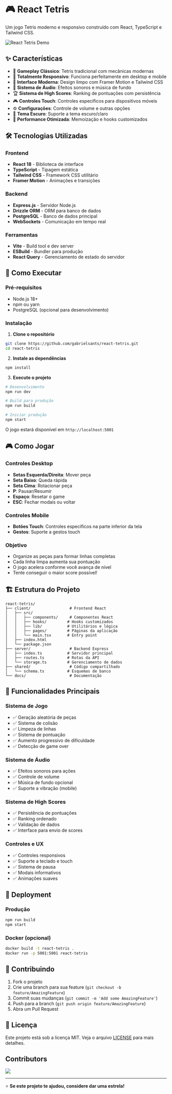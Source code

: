 # 🎮 React Tetris

Um jogo Tetris moderno e responsivo construído com React, TypeScript e Tailwind CSS.

![React Tetris Demo](docs/demo.gif)

## ✨ **Características**

- 🎯 **Gameplay Clássico**: Tetris tradicional com mecânicas modernas
- 📱 **Totalmente Responsivo**: Funciona perfeitamente em desktop e mobile
- 🎨 **Interface Moderna**: Design limpo com Framer Motion e Tailwind CSS
- 🎵 **Sistema de Áudio**: Efeitos sonoros e música de fundo
- 🏆 **Sistema de High Scores**: Ranking de pontuações com persistência
- 🎮 **Controles Touch**: Controles específicos para dispositivos móveis
- ⚙️ **Configurações**: Controle de volume e outras opções
- 🌙 **Tema Escuro**: Suporte a tema escuro/claro
- 🚀 **Performance Otimizada**: Memoização e hooks customizados

## 🛠️ **Tecnologias Utilizadas**

### Frontend
- **React 18** - Biblioteca de interface
- **TypeScript** - Tipagem estática
- **Tailwind CSS** - Framework CSS utilitário
- **Framer Motion** - Animações e transições

### Backend
- **Express.js** - Servidor Node.js
- **Drizzle ORM** - ORM para banco de dados
- **PostgreSQL** - Banco de dados principal
- **WebSockets** - Comunicação em tempo real

### Ferramentas
- **Vite** - Build tool e dev server
- **ESBuild** - Bundler para produção
- **React Query** - Gerenciamento de estado do servidor

## 🚀 **Como Executar**

### Pré-requisitos
- Node.js 18+ 
- npm ou yarn
- PostgreSQL (opcional para desenvolvimento)

### Instalação

1. **Clone o repositório**
```bash
git clone https://github.com/gabrielsants/react-tetris.git
cd react-tetris
```

2. **Instale as dependências**
```bash
npm install
```

3. **Execute o projeto**
```bash
# Desenvolvimento
npm run dev

# Build para produção
npm run build

# Iniciar produção
npm start
```

O jogo estará disponível em `http://localhost:5001`

## 🎮 **Como Jogar**

### Controles Desktop
- **Setas Esquerda/Direita**: Mover peça
- **Seta Baixo**: Queda rápida
- **Seta Cima**: Rotacionar peça
- **P**: Pausar/Resumir
- **Espaço**: Resetar o game
- **ESC**: Fechar modais ou voltar

### Controles Mobile
- **Botões Touch**: Controles específicos na parte inferior da tela
- **Gestos**: Suporte a gestos touch

### Objetivo
- Organize as peças para formar linhas completas
- Cada linha limpa aumenta sua pontuação
- O jogo acelera conforme você avança de nível
- Tente conseguir o maior score possível!

## 🏗️ **Estrutura do Projeto**

```
react-tetris/
├── client/                 # Frontend React
│   ├── src/
│   │   ├── components/     # Componentes React
│   │   ├── hooks/         # Hooks customizados
│   │   ├── lib/           # Utilitários e lógica
│   │   ├── pages/         # Páginas da aplicação
│   │   └── main.tsx       # Entry point
│   ├── index.html
│   └── package.json
├── server/                 # Backend Express
│   ├── index.ts           # Servidor principal
│   ├── routes.ts          # Rotas da API
│   └── storage.ts         # Gerenciamento de dados
├── shared/                 # Código compartilhado
│   └── schema.ts          # Esquemas de banco
└── docs/                   # Documentação
```

## 🔧 **Funcionalidades Principais**

### Sistema de Jogo
- ✅ Geração aleatória de peças
- ✅ Sistema de colisão
- ✅ Limpeza de linhas
- ✅ Sistema de pontuação
- ✅ Aumento progressivo de dificuldade
- ✅ Detecção de game over

### Sistema de Áudio
- ✅ Efeitos sonoros para ações
- ✅ Controle de volume
- ✅ Música de fundo opcional
- ✅ Suporte a vibração (mobile)

### Sistema de High Scores
- ✅ Persistência de pontuações
- ✅ Ranking ordenado
- ✅ Validação de dados
- ✅ Interface para envio de scores

### Controles e UX
- ✅ Controles responsivos
- ✅ Suporte a teclado e touch
- ✅ Sistema de pausa
- ✅ Modais informativos
- ✅ Animações suaves

## 🚀 **Deployment**

### Produção
```bash
npm run build
npm start
```

### Docker (opcional)
```bash
docker build -t react-tetris .
docker run -p 5001:5001 react-tetris
```

## 🤝 **Contribuindo**

1. Fork o projeto
2. Crie uma branch para sua feature (`git checkout -b feature/AmazingFeature`)
3. Commit suas mudanças (`git commit -m 'Add some AmazingFeature'`)
4. Push para a branch (`git push origin feature/AmazingFeature`)
5. Abra um Pull Request

## 📄 **Licença**

Este projeto está sob a licença MIT. Veja o arquivo [LICENSE](LICENSE) para mais detalhes.

## Contributors

<a href="https://github.com/gabrielsants/react-tetris/graphs/contributors">
  <img src="https://contrib.rocks/image?repo=gabrielsants/react-tetris" />
</a>

---

⭐ **Se este projeto te ajudou, considere dar uma estrela!**
